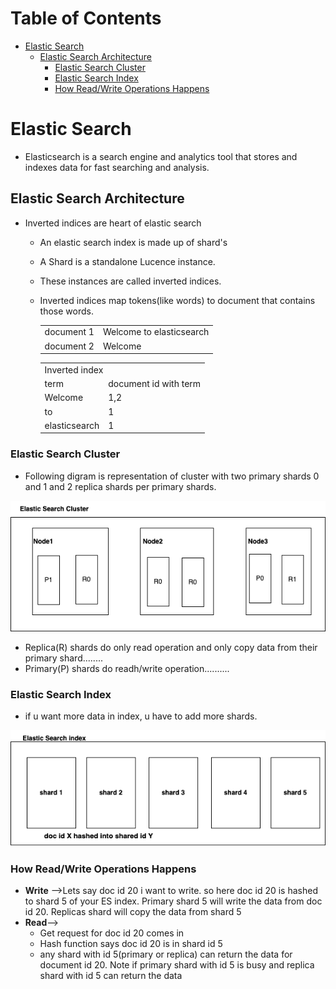 # Table of Contents
- [Elastic Search](#elastic-search)
  - [Elastic Search Architecture](#elastic-search-architecture)
    - [Elastic Search Cluster](#elastic-search-cluster)
    - [Elastic Search Index](#elastic-search-index)
    - [How Read/Write Operations Happens](#how-read/write-operations-happens)



# Elastic Search
- Elasticsearch is a search engine and analytics tool that stores and indexes data for fast searching and analysis.

## Elastic Search Architecture
- Inverted indices are heart of elastic search
  - An elastic search index is made up of shard's
  - A Shard is a standalone Lucence instance.
  - These instances are called inverted indices.
  - Inverted indices map tokens(like words) to document that contains those words.
    <table>
      <tr>
        <td>document 1</td>
        <td>Welcome to elasticsearch</td>
        </tr>
      <tr>
        <td>document 2</td>
        <td>Welcome</td>
        </tr>
    </table>

    <table>
      <tr>
        <td colspan="2">Inverted index</td>
        </tr>
      <tr>
        <td>term</td>
        <td>document id with term</td>
      </tr>
      <tr>
        <td>Welcome</td>
        <td>1,2</td>
      </tr>
 
      <tr>
        <td>to</td>
        <td>1</td>
      </tr>
     <tr>
        <td>elasticsearch</td>
        <td>1</td>
      </tr>
    </table>
### Elastic Search Cluster
- Following digram is representation of cluster with two primary shards 0 and 1 and 2 replica shards per primary shards.
 <img src="/es-cluster.png" width="600"/>
 
- Replica(R) shards do only read operation and only copy data from their primary shard........
- Primary(P) shards do readh/write operation..........

### Elastic Search Index
- if u want more data in index, u have to add more shards.
 <img src="/es-index.png" width="600"/>

### How Read/Write Operations Happens
- **Write** -->Lets say doc id 20 i want to write. so here doc id 20 is hashed to shard 5 of your ES index. Primary shard 5 will write the data from doc id 20. Replicas shard will copy the data from shard 5
- **Read**-->
   - Get request for doc id 20 comes in
   - Hash function says doc id 20 is in shard id 5
   - any shard with id 5(primary or replica) can return the data for document id 20. Note if primary shard with id 5 is busy and replica shard with id 5 can return the data

    
